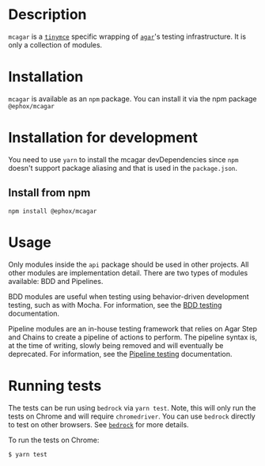 # Description

`mcagar` is a [`tinymce`](https://www.npmjs.com/package/tinymce) specific wrapping of [`agar`](https://www.npmjs.com/package/@ephox/agar)'s testing infrastructure. It is only a collection of modules.

# Installation

`mcagar` is available as an `npm` package. You can install it via the npm package `@ephox/mcagar`

# Installation for development

You need to use `yarn` to install the mcagar devDependencies since `npm` doesn't support package aliasing and that is used in the `package.json`.

## Install from npm

`npm install @ephox/mcagar`

# Usage

Only modules inside the `api` package should be used in other projects. All other modules are implementation detail. There are two types of modules available: BDD and Pipelines.

BDD modules are useful when testing using behavior-driven development testing, such as with Mocha. For information, see the [BDD testing](docs/bdd.md) documentation.

Pipeline modules are an in-house testing framework that relies on Agar Step and Chains to create a pipeline of actions to perform. The pipeline syntax is, at the time of writing, slowly being removed and will eventually be deprecated. For information, see the [Pipeline testing](docs/pipelines.md) documentation.

# Running tests

The tests can be run using `bedrock` via `yarn test`. Note, this will only run the tests on Chrome and will require `chromedriver`. You can use `bedrock` directly to test on other browsers. See [`bedrock`](https://www.npmjs.com/package/@ephox/bedrock) for more details.

To run the tests on Chrome:

`$ yarn test`
